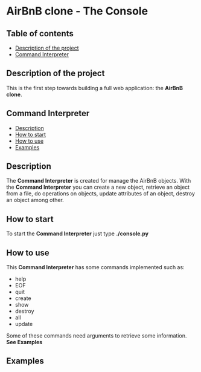 # AirBnB clone - The Console

## Table of contents
* [Description of the project](#description-of-the-project)
* [Command Interpreter](#Console)

## Description of the project
This is the first step towards building a full web application: the **AirBnB clone**.

## Command Interpreter
* [Description](#description)
* [How to start](#how-to-start)
* [How to use](#how-to-use)
* [Examples](#examples)

## Description
The **Command Interpreter** is created for manage the AirBnB objects. With the **Command Interpreter** you can create a new object, retrieve an object from a file, do operations on objects, update attributes of an object, destroy an object among other.

## How to start
To start the **Command Interpreter** just type **./console.py**

## How to use
This **Command Interpreter** has some commands implemented such as:
* help
* EOF
* quit
* create
* show
* destroy
* all
* update

Some of these commands need arguments to retrieve some information.
**See Examples**

## Examples

